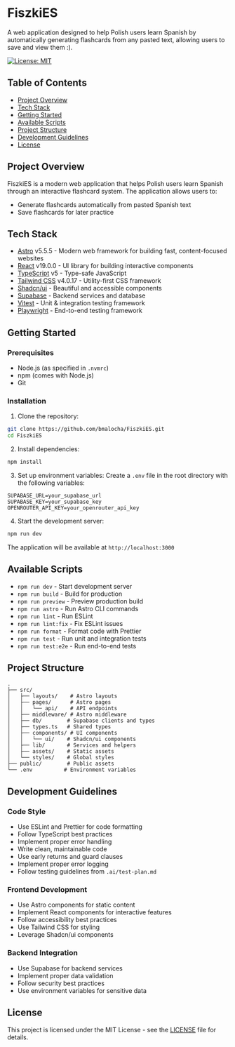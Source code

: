 # FiszkiES

A web application designed to help Polish users learn Spanish by automatically generating flashcards from any pasted text, allowing users to save and view them :).

[![License: MIT](https://img.shields.io/badge/License-MIT-yellow.svg)](https://opensource.org/licenses/MIT)

## Table of Contents
- [Project Overview](#project-overview)
- [Tech Stack](#tech-stack)
- [Getting Started](#getting-started)
- [Available Scripts](#available-scripts)
- [Project Structure](#project-structure)
- [Development Guidelines](#development-guidelines)
- [License](#license)

## Project Overview

FiszkiES is a modern web application that helps Polish users learn Spanish through an interactive flashcard system. The application allows users to:

- Generate flashcards automatically from pasted Spanish text
- Save flashcards for later practice

## Tech Stack

- [Astro](https://astro.build/) v5.5.5 - Modern web framework for building fast, content-focused websites
- [React](https://react.dev/) v19.0.0 - UI library for building interactive components
- [TypeScript](https://www.typescriptlang.org/) v5 - Type-safe JavaScript
- [Tailwind CSS](https://tailwindcss.com/) v4.0.17 - Utility-first CSS framework
- [Shadcn/ui](https://ui.shadcn.com/) - Beautiful and accessible components
- [Supabase](https://supabase.com/) - Backend services and database
- [Vitest](https://vitest.dev/) - Unit & integration testing framework
- [Playwright](https://playwright.dev/) - End-to-end testing framework

## Getting Started

### Prerequisites

- Node.js (as specified in `.nvmrc`)
- npm (comes with Node.js)
- Git

### Installation

1. Clone the repository:
```bash
git clone https://github.com/bmalocha/FiszkiES.git
cd FiszkiES
```

2. Install dependencies:
```bash
npm install
```

3. Set up environment variables:
Create a `.env` file in the root directory with the following variables:
```env
SUPABASE_URL=your_supabase_url
SUPABASE_KEY=your_supabase_key
OPENROUTER_API_KEY=your_openrouter_api_key
```

4. Start the development server:
```bash
npm run dev
```

The application will be available at `http://localhost:3000`

## Available Scripts

- `npm run dev` - Start development server
- `npm run build` - Build for production
- `npm run preview` - Preview production build
- `npm run astro` - Run Astro CLI commands
- `npm run lint` - Run ESLint
- `npm run lint:fix` - Fix ESLint issues
- `npm run format` - Format code with Prettier
- `npm run test` - Run unit and integration tests
- `npm run test:e2e` - Run end-to-end tests

## Project Structure

```
.
├── src/
│   ├── layouts/    # Astro layouts
│   ├── pages/      # Astro pages
│   │   └── api/    # API endpoints
│   ├── middleware/ # Astro middleware
│   ├── db/        # Supabase clients and types
│   ├── types.ts   # Shared types
│   ├── components/ # UI components
│   │   └── ui/    # Shadcn/ui components
│   ├── lib/       # Services and helpers
│   ├── assets/    # Static assets
│   └── styles/    # Global styles
├── public/        # Public assets
└── .env          # Environment variables
```

## Development Guidelines

### Code Style

- Use ESLint and Prettier for code formatting
- Follow TypeScript best practices
- Implement proper error handling
- Write clean, maintainable code
- Use early returns and guard clauses
- Implement proper error logging
- Follow testing guidelines from `.ai/test-plan.md`

### Frontend Development

- Use Astro components for static content
- Implement React components for interactive features
- Follow accessibility best practices
- Use Tailwind CSS for styling
- Leverage Shadcn/ui components

### Backend Integration

- Use Supabase for backend services
- Implement proper data validation
- Follow security best practices
- Use environment variables for sensitive data

## License

This project is licensed under the MIT License - see the [LICENSE](LICENSE) file for details.
